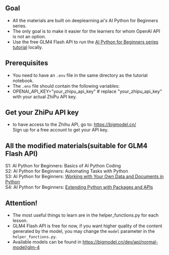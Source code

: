 ## Goal
- All the materials are built on deeplearning.ai's AI Python for Beginners series. 
- The only goal is to make it easier for the learners for whom OpenAI API is not an option.
- Use the free GLM4 Flash API to run the [AI Python for Beginners series tutorial](https://learn.deeplearning.ai/courses/ai-python-for-beginners) locally.

## Prerequisites
- You need to have an `.env` file in the same directory as the tutorial notebook.  
- The `.env` file should contain the following variables:  
- OPENAI_API_KEY="your_zhipu_api_key" # replace "your_zhipu_api_key" with your actual ZhiPu API key.

## Get your ZhiPu API key
- to have access to the Zhihu API, go to: <https://bigmodel.cn/>  
Sign up for a free account to get your API key.

## All the modified materials(suitable for GLM4 Flash API)
S1: AI Python for Beginners: Basics of AI Python Coding  
S2: AI Python for Beginners: Automating Tasks with Python  
S3: AI Python for Beginners: [Working with Your Own Data and Documents in Python](https://github.com/nicky-aigc/AI-Python-For-Beginners-with-GLM4/tree/main/S3)  
S4: AI Python for Beginners: [Extending Python with Packages and APIs](https://github.com/nicky-aigc/AI-Python-For-Beginners-with-GLM4/tree/main/S4)

## Attention!
- The most useful things to learn are in the helper_functions.py for each lesson.  
- GLM4 Flash API is free for now, if you want higher quality of the content generated by the model, you may change the `model` parameter in the `helper_functions.py`.   
- Available models can be found in <https://bigmodel.cn/dev/api/normal-model/glm-4>  
